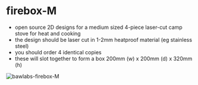 # firebox-M
* open source 2D designs for a medium sized 4-piece laser-cut camp stove for heat and cooking
* the design should be laser cut in 1-2mm heatproof material (eg stainless steel)
* you should order 4 identical copies
* these will slot together to form a box 200mm (w) x 200mm (d) x 320mm (h)

![bawlabs-firebox-M](img/IMG_0825.JPG)